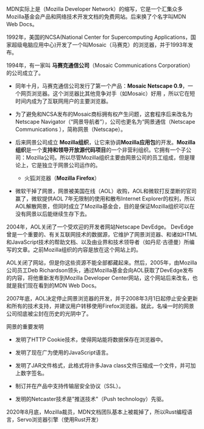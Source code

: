 MDN实际上是（Mozilla Developer Network）的缩写，它是一个汇集众多Mozilla基金会产品和网络技术开发文档的免费网站。后来换了个名字叫MDN Web Docs。

1992年，美国的NCSA(National Center for Supercomputing Applications，国家超级电脑应用中心)开发了一个叫Mosaic（马赛克）的浏览器，并于1993年发布。

1994年，有一家叫 **马赛克通信公司**（Mosaic Communications Corporation）的公司成立了。

-  同年十月，马赛克通信公司发行了第一个产品：**Mosaic Netscape 0.9**，一个网页浏览器。这个浏览器比其他竞争对手（如Mosaic）好用 ，所以它在短时间内成为了互联网用户的主要浏览器。

- 为了避免和NCSA发布的Mosaic商标拥有权产生问题，这套程序后来改名为Netscape Navigator（“网景导航者”），公司也更名为“网景通信（Netscape Communications ），简称网景（Netscape）。

- 后来网景公司成立 **Mozilla组织**，让它来协调**Mozilla应用包**的开发。**Mozilla组织**是一个**支持和领导开放源代码项目**的一个非营利组织。它拥有一个子公司：Mozilla公司。所以尽管Mozilla组织主要由网景公司的员工组成，但是理论上，它是独立于网景公司运作的。

	- 火狐浏览器（**Mozilla Firefox**）

- 微软干掉了网景，网景被美国在线（AOL）收购，AOL和微软打反垄断的官司赢了，微软提供AOL 7年无限制的使用和散布Internet Explorer的权利，所以AOL解散网景，但同时成立了Mozilla基金会，目的是保证Mozilla组织可以在没有网景以后能继续生存下去。

2004年，AOL关闭了一个受欢迎的开发者网站Netscape DevEdge。  DevEdge曾是一个重要的、有关互联网技术的数据源，它维护了网景浏览器、和诸如HTML和JavaScript技术的帮助文档、以及由业界和技术领导者（如丹尼·古德曼）所编写的文章。之前Mozilla组织的内容是放在这个网站上的。

AOL关闭了网站，但是你这些资源不能全部都藏起来。然后，2005年，由Mozilla公司员工Deb Richardson领头，通过Mozilla基金会向AOL获取了DevEdge发布的内容，将他重新发布到Mozilla Developer Center网站，这个网站后来改名，也就是我们现在看到的MDN Web Docs。

2007年底，AOL决定停止网景浏览器的开发，并于2008年3月1日起停止安全更新和所有的技术支持，并建议用户转移使用Firefox浏览器。就此，名噪一时的网景公司彻底被尘封在历史的光阴中了。

网景的重要发明
-   发明了HTTP Cookie技术，使得网站能将数据保存在浏览器中。

-   发明了现在广为使用的JavaScript语言。

-   发明了JAR文件格式，此格式将许多Java class文件压缩成一个文件，并可加上数字签名。

-   制订并在产品中支持传输层安全协议（SSL）。

-   发明的Netcaster技术是"推送技术"（Push technology）先驱。

  
  2020年8月底，Mozilla裁员，MDN文档团队基本上被裁掉了，所以Rust编程语言，Servo浏览器引擎（使用Rust开发）
  
